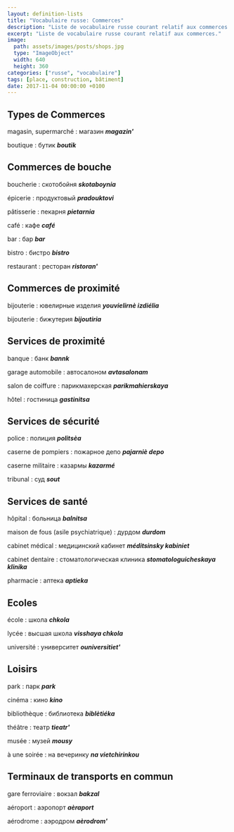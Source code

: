 ```yaml
---
layout: definition-lists
title: "Vocabulaire russe: Commerces"
description: "Liste de vocabulaire russe courant relatif aux commerces."
excerpt: "Liste de vocabulaire russe courant relatif aux commerces."
image:
  path: assets/images/posts/shops.jpg
  type: "ImageObject"
  width: 640
  height: 360
categories: ["russe", "vocabulaire"]
tags: [place, construction, bâtiment]
date: 2017-11-04 00:00:00 +0100
---
```


## Types de Commerces

magasin, supermarché
: магазин
*__magazin'__*

boutique
: бутик
*__boutik__*


## Commerces de bouche

boucherie
: скотобойня
*__skotaboynia__*

épicerie
: продуктовый
*__pradouktovi__*

pâtisserie
: пекарня
*__pietarnia__*

café
: кафе
*__café__*

bar
: бар
*__bar__*

bistro
: бистро
*__bistro__*

restaurant
: ресторан
*__ristoran'__*


## Commerces de proximité

bijouterie
: ювелирные изделия
*__youvielirnè izdiélia__*

bijouterie
: бижутерия
*__bijoutiria__*


## Services de proximité

banque
: банк
*__bannk__*

garage automobile
: автосалоном
*__avtasalonam__*

salon de coiffure
: парикмахерская
*__parikmahierskaya__*

hôtel
: гостиница
*__gastinitsa__*


## Services de sécurité

police
: полиция
*__politsèa__*

caserne de pompiers
: пожарное депо
*__pajarniè depo__*

caserne militaire
: казармы
*__kazarmé__*

tribunal
: суд
*__sout__*


## Services de santé

hôpital
: больница
*__balnitsa__*

maison de fous (asile psychiatrique)
: дурдом
*__durdom__*

cabinet médical
: медицинский кабинет
*__méditsinsky kabiniet__*

cabinet dentaire
: стоматологическая клиника
*__stomatologuicheskaya klinika__*

pharmacie
: аптека
*__aptieka__*


## Ecoles

école
: школа
*__chkola__*

lycée
: высшая школа
*__visshaya chkola__*

université
: университет
*__ouniversitiet'__*


## Loisirs

park
: парк
*__park__*

cinéma
: кино
*__kino__*

bibliothèque
: библиотека
*__biblètiéka__*

théâtre
: театр
*__tieatr'__*

musée
: музей
*__mousy__*

à une soirée
: на вечеринку
*__na vietchirinkou__*


## Terminaux de transports en commun

gare ferroviaire
: вокзал
*__bakzal__*

aéroport
: аэропорт
*__aèraport__*

aérodrome
: аэродром
*__aèrodrom'__*
